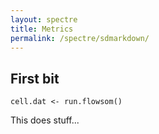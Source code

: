 ```yaml
---
layout: spectre
title: Metrics
permalink: /spectre/sdmarkdown/
---
```


## First bit

```cell.dat <- run.flowsom()```

This does stuff...
